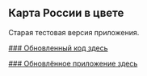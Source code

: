 ## Карта России в цвете

Старая тестовая версия приложения.


[### Обновленный код здесь](https://github.com/univelopment/Russia_in_colour)


[### Обновлённое приложение здесь](https://univelopment.shinyapps.io/russiaincolour)

